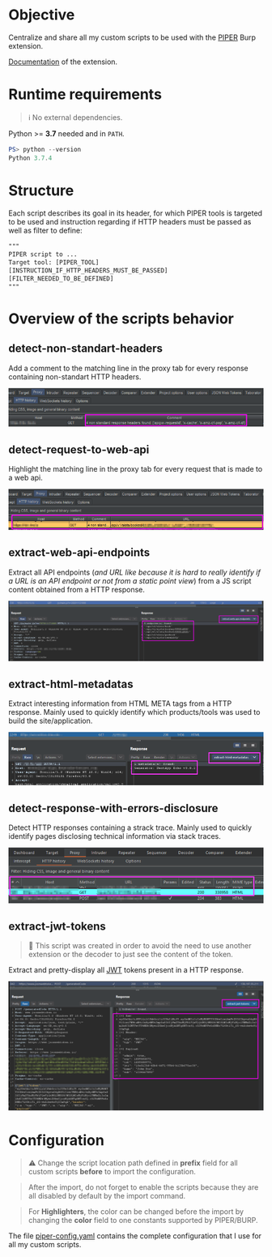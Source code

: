 # Objective

Centralize and share all my custom scripts to be used with the [PIPER](https://portswigger.net/bappstore/e4e0f6c4f0274754917dcb5f4937bb9e) Burp extension.

[Documentation](https://blog.silentsignal.eu/2020/03/27/unix-style-approach-to-web-application-testing/) of the extension.

# Runtime requirements

> :information_source: No external dependencies.

Python >= **3.7** needed and in `PATH`.

```powershell
PS> python --version
Python 3.7.4
```

# Structure

Each script describes its goal in its header, for which PIPER tools is targeted to be used and instruction regarding if HTTP headers must be passed as well as filter to define:

```text
"""
PIPER script to ...
Target tool: [PIPER_TOOL]
[INSTRUCTION_IF_HTTP_HEADERS_MUST_BE_PASSED]
[FILTER_NEEDED_TO_BE_DEFINED]
"""
```

# Overview of the scripts behavior

## detect-non-standart-headers

Add a comment to the matching line in the proxy tab for every response containing non-standart HTTP headers.

![detect-non-standart-headers](images/detect-non-standart-headers.png)

## detect-request-to-web-api

Highlight the matching line in the proxy tab for every request that is made to a web api.

![detect-request-to-web-api](images/detect-request-to-web-api.png)

## extract-web-api-endpoints

Extract all API endpoints (*and URL like because it is hard to really identify if a URL is an API endpoint or not from a static point view*) from a JS script content obtained from a HTTP response.

![extract-web-api-endpoints](images/extract-web-api-endpoints.png)

## extract-html-metadatas

Extract interesting information from HTML META tags from a HTTP response. Mainly used to quickly identify which products/tools was used to build the site/application.

![extract-html-metadatas](images/extract-html-metadatas.png)

## detect-response-with-errors-disclosure

Detect HTTP responses containing a strack trace. Mainly used to quickly identify pages disclosing technical information via stack traces.

![detect-response-with-errors-disclosure](images/detect-response-with-errors-disclosure.png)

## extract-jwt-tokens

> :dart: This script was created in order to avoid the need to use another extension or the decoder to just see the content of the token.

Extract and pretty-display all [JWT](https://jwt.io/introduction) tokens present in a HTTP response.

![extract-jwt-tokens](images/extract-jwt-tokens.png)

# Configuration

> :warning: Change the script location path defined in **prefix** field for all custom scripts **before** to import the configuration.

> After the import, do not forget to enable the scripts because they are all disabled by default by the import command.

> For **Highlighters**, the color can be changed before the import by changing the **color** field to one constants supported by PIPER/BURP.

The file [piper-config.yaml](piper-config.yaml) contains the complete configuration that I use for all my custom scripts.
